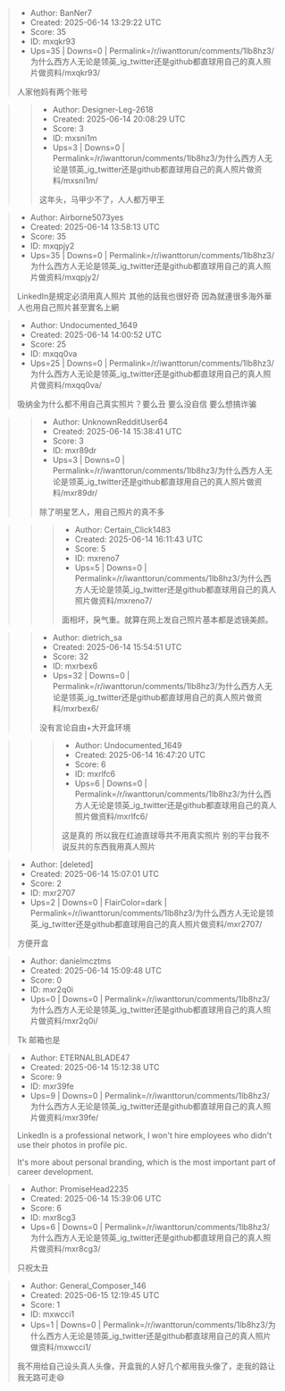 > - Author: BanNer7
> - Created: 2025-06-14 13:29:22 UTC
> - Score: 35
> - ID: mxqkr93
> - Ups=35 | Downs=0 | Permalink=/r/iwanttorun/comments/1lb8hz3/为什么西方人无论是领英_ig_twitter还是github都直球用自己的真人照片做资料/mxqkr93/
>
> 人家他妈有两个账号

>> - Author: Designer-Leg-2618
>> - Created: 2025-06-14 20:08:29 UTC
>> - Score: 3
>> - ID: mxsni1m
>> - Ups=3 | Downs=0 | Permalink=/r/iwanttorun/comments/1lb8hz3/为什么西方人无论是领英_ig_twitter还是github都直球用自己的真人照片做资料/mxsni1m/
>>
>> 这年头，马甲少不了，人人都万甲王

> - Author: Airborne5073yes
> - Created: 2025-06-14 13:58:13 UTC
> - Score: 35
> - ID: mxqpjy2
> - Ups=35 | Downs=0 | Permalink=/r/iwanttorun/comments/1lb8hz3/为什么西方人无论是领英_ig_twitter还是github都直球用自己的真人照片做资料/mxqpjy2/
>
> LinkedIn是規定必須用真人照片 其他的話我也很好奇 因為就連很多海外華人也用自己照片甚至實名上網

> - Author: Undocumented_1649
> - Created: 2025-06-14 14:00:52 UTC
> - Score: 25
> - ID: mxqq0va
> - Ups=25 | Downs=0 | Permalink=/r/iwanttorun/comments/1lb8hz3/为什么西方人无论是领英_ig_twitter还是github都直球用自己的真人照片做资料/mxqq0va/
>
> 吸纳金为什么都不用自己真实照片？要么丑 要么没自信 要么想搞诈骗

>> - Author: UnknownRedditUser64
>> - Created: 2025-06-14 15:38:41 UTC
>> - Score: 3
>> - ID: mxr89dr
>> - Ups=3 | Downs=0 | Permalink=/r/iwanttorun/comments/1lb8hz3/为什么西方人无论是领英_ig_twitter还是github都直球用自己的真人照片做资料/mxr89dr/
>>
>> 除了明星艺人，用自己照片的真不多

>>> - Author: Certain_Click1483
>>> - Created: 2025-06-14 16:11:43 UTC
>>> - Score: 5
>>> - ID: mxreno7
>>> - Ups=5 | Downs=0 | Permalink=/r/iwanttorun/comments/1lb8hz3/为什么西方人无论是领英_ig_twitter还是github都直球用自己的真人照片做资料/mxreno7/
>>>
>>> 面相坏，戾气重。就算在网上发自己照片基本都是滤镜美颜。

>> - Author: dietrich_sa
>> - Created: 2025-06-14 15:54:51 UTC
>> - Score: 32
>> - ID: mxrbex6
>> - Ups=32 | Downs=0 | Permalink=/r/iwanttorun/comments/1lb8hz3/为什么西方人无论是领英_ig_twitter还是github都直球用自己的真人照片做资料/mxrbex6/
>>
>> 没有言论自由+大开盒环境

>>> - Author: Undocumented_1649
>>> - Created: 2025-06-14 16:47:20 UTC
>>> - Score: 6
>>> - ID: mxrlfc6
>>> - Ups=6 | Downs=0 | Permalink=/r/iwanttorun/comments/1lb8hz3/为什么西方人无论是领英_ig_twitter还是github都直球用自己的真人照片做资料/mxrlfc6/
>>>
>>> 这是真的 所以我在红迪直球辱共不用真实照片 别的平台我不说反共的东西我用真人照片

> - Author: [deleted]
> - Created: 2025-06-14 15:07:01 UTC
> - Score: 2
> - ID: mxr2707
> - Ups=2 | Downs=0 | FlairColor=dark | Permalink=/r/iwanttorun/comments/1lb8hz3/为什么西方人无论是领英_ig_twitter还是github都直球用自己的真人照片做资料/mxr2707/
>
> 方便开盒

> - Author: danielmcztms
> - Created: 2025-06-14 15:09:48 UTC
> - Score: 0
> - ID: mxr2q0i
> - Ups=0 | Downs=0 | Permalink=/r/iwanttorun/comments/1lb8hz3/为什么西方人无论是领英_ig_twitter还是github都直球用自己的真人照片做资料/mxr2q0i/
>
> Tk 邮箱也是

> - Author: ETERNALBLADE47
> - Created: 2025-06-14 15:12:38 UTC
> - Score: 9
> - ID: mxr39fe
> - Ups=9 | Downs=0 | Permalink=/r/iwanttorun/comments/1lb8hz3/为什么西方人无论是领英_ig_twitter还是github都直球用自己的真人照片做资料/mxr39fe/
>
> LinkedIn is a professional network, I won't hire employees who didn't use their photos in profile pic.
> 
> It's more about personal branding, which is the most important part of career development.

> - Author: PromiseHead2235
> - Created: 2025-06-14 15:39:06 UTC
> - Score: 6
> - ID: mxr8cg3
> - Ups=6 | Downs=0 | Permalink=/r/iwanttorun/comments/1lb8hz3/为什么西方人无论是领英_ig_twitter还是github都直球用自己的真人照片做资料/mxr8cg3/
>
> 只祝太丑

> - Author: General_Composer_146
> - Created: 2025-06-15 12:19:45 UTC
> - Score: 1
> - ID: mxwcci1
> - Ups=1 | Downs=0 | Permalink=/r/iwanttorun/comments/1lb8hz3/为什么西方人无论是领英_ig_twitter还是github都直球用自己的真人照片做资料/mxwcci1/
>
> 我不用给自己设头真人头像，开盒我的人好几个都用我头像了，走我的路让我无路可走😄
